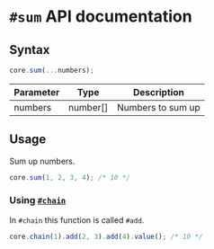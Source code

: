 # `#sum` API documentation

## Syntax

``` javascript
core.sum(...numbers);
```

| Parameter | Type | Description |
|--|--|--|
| numbers | number[] | Numbers to sum up |

## Usage

Sum up numbers.

``` javascript
core.sum(1, 2, 3, 4); /* 10 */
```

### Using [`#chain`](../utils/chain.md)

In `#chain` this function is called `#add`.

``` javascript
core.chain(1).add(2, 3).add(4).value(); /* 10 */
```
